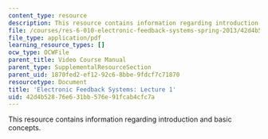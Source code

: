```yaml
---
content_type: resource
description: This resource contains information regarding introduction and basic concepts.
file: /courses/res-6-010-electronic-feedback-systems-spring-2013/42d4b52876e631bb576e91fcab4cfc7a_MITRES_6-010S13_lec01.pdf
file_type: application/pdf
learning_resource_types: []
ocw_type: OCWFile
parent_title: Video Course Manual
parent_type: SupplementalResourceSection
parent_uid: 1870fed2-ef12-92c6-8bbe-9fdcf7c71870
resourcetype: Document
title: 'Electronic Feedback Systems: Lecture 1'
uid: 42d4b528-76e6-31bb-576e-91fcab4cfc7a
---
```

This resource contains information regarding introduction and basic concepts.

